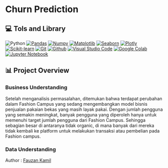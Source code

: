 # Churn Prediction

## 💻 Tols and Library

![Python](https://img.shields.io/badge/Python-3776AB?style=for-the-badge&logo=python&logoColor=white)
[![Pandas](https://img.shields.io/badge/Pandas-356?style=for-the-badge&logo=pandas&logoColor=white)](https://pandas.pydata.org/)
[![Numpy](https://img.shields.io/badge/Numpy-FFF?style=for-the-badge&logo=numpy&logoColor=blue)](https://numpy.org/)
[![Matplotlib](https://img.shields.io/badge/Matplotlib-white?style=for-the-badge&logo=https://matplotlib.org/&logoColor=blue)](https://matplotlib.org/)
[![Seaborn](https://img.shields.io/badge/Seaborn-blue?style=for-the-badge&logo=seaborn.pydata&logoColor=white)](https://seaborn.pydata.org/)
[![Plotly](https://img.shields.io/badge/Plotly-FFF?style=for-the-badge&logo=plotly&logoColor=blue)](https://plotly.com/)
[![Scikit-learn](https://img.shields.io/badge/Scikit--learn-FFf?style=for-the-badge&logo=scikit-learn&logoColor=golden)](https://scikit-learn.org/stable/)
[![Git](https://img.shields.io/badge/Git-FFF?style=for-the-badge&logo=git&logoColor=red)](https://git-scm.com/)
[![Github](https://img.shields.io/badge/Github-black?style=for-the-badge&logo=github&logoColor=white)](https://github.com/Fauzan-Kamil)
[![Visual Studio Code](https://img.shields.io/badge/Visual%20Studio%20Code-0078d7.svg?style=for-the-badge&logo=visual-studio-code&logoColor=white)]()
[![Google Colab](https://img.shields.io/badge/Google%20Colab-black?style=for-the-badge&logo=google-colab&logoColor=golden)]()
[![Jupyter Notebook](https://img.shields.io/badge/Jupyter%20Notebook-white?style=for-the-badge&logo=jupyter&logoColor=golden)]()

## 📊 Project Overview

### Business Understanding

Setelah menganalisis permasalahan, ditemukan bahwa terdapat perubahan dalam Fashion Campus yang sedang mengembangkan model bisnis penjualan pakaian bekas yang masih layak pakai. Dengan jumlah pengguna yang semakin meningkat, banyak pengguna yang diperoleh hanya untuk memenuhi target jumlah pengguna dari Fashion Campus. Sehingga sebagian besar di antaranya tidak organic, di mana banyak dari mereka tidak kembali ke platform untuk melakukan transaksi atau pembelian pada Fashion campus.

### Data Understanding

Author : [Fauzan Kamil](https://github.com/Fauzan-Kamil/)
